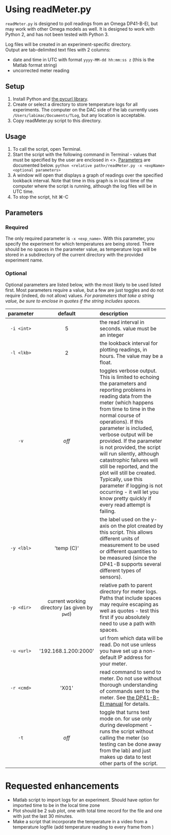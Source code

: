 # Using readMeter.py

`readMeter.py` is designed to poll readings from an Omega DP41-B-EI, but may work with other Omega models as well.
It is designed to work with Python 2, and has not been tested with Python 3.

Log files will be created in an experiment-specific directory.    
Output are tab-delimited text files with 2 columns: 
* date and time in UTC with format `yyyy-MM-dd hh:mm:ss z` (this is the Matlab format string)
* uncorrected meter reading

## Setup
1. Install Python and [the pycurl library](http://pycurl.io/).
2. Create or select a directory to store temperature logs for all experiments.  The computer on the DAC side of the lab currently uses `/Users/labimac/Documents/TLog`, but any location is acceptable. 
3. Copy readMeter.py script to this directory.  

## Usage
1. To call the script, open Terminal. 
2. Start the script with the following command in Terminal - values that must be specified by the user are enclosed in <>.  [Parameters](#parameters) are documented below.
    `python <relative path>/readMeter.py -x <expName> <optional parameters>`
3. A window will open that displays a graph of readings over the specified lookback interval.  Note that time in this graph is in local time of the computer where the script is running, although the log files will be in UTC time. 
4. To stop the script, hit ⌘-C

## Parameters
### Required
The only required parameter is `-x <exp_name>`. With this parameter, you specify the experiment for which temperatures are being stored.  There should be no spaces in the parameter value, as temperature logs will be stored in a subdirectory of the current directory with the provided experiment name.

### Optional
Optional parameters are listed below, with the most likely to be used listed first.  Most parameters require a value, but a few are just toggles and do not require (indeed, do not allow) values.
*For parameters that take a string value, be sure to enclose in quotes if the string includes spaces.*

| parameter | default | description | 
|:---------:|:-------:|:----------- |
| `-i <int>`| 5       | the read interval in seconds.  value must be an integer |
| `-l <lkb>`| 2       | the lookback interval for plotting readings, in hours.  The value may be a float. |
| `-v`      | *off*     | toggles verbose output.  This is limited to echoing the parameters and reporting problems in reading data from the meter (which happens from time to time in the normal course of operations).  If this parameter is included, verbose output will be provided.  If the parameter is not provided, the script will run silently, although catastrophic failures will still be reported, and the plot will still be created.  Typically, use this parameter if logging is not occurring - it will let you know pretty quickly if every read attempt is failing. |
| `-y <lbl>`| 'temp (C)' | the label used on the y-axis on the plot created by this script.  This allows different units of measurement to be used or different quantities to be measured (since the DP41-B supports several different types of sensors). |  
| `-p <dir>`| current working directory (as given by `pwd`) | relative path to parent directory for meter logs.  Paths that include spaces may require escaping as well as quotes - test this first if you absolutely need to use a path with spaces. | 
| `-u <url>`| '192.168.1.200:2000' | url from which data will be read.  Do not use unless you have set up a non-default IP address for your meter. | 
| `-r <cmd>`| 'X01' | read command to send to meter.  Do not use without thorough understanding of commands sent to the meter.  See [the DP41-B-EI manual](https://www.omega.com/manuals/manualpdf/M2549.pdf) for details. |
| `-t`      | *off* | toggle that turns test mode on.  for use only during development - runs the script without calling the meter (so testing can be done away from the lab) and just makes up data to test other parts of the script. |

# Requested enhancements
* Matlab script to import logs for an experiment.  Should have option for imported time to be in the local time zone
* Plot should be 2 sub plot, one with total time record for the file and one with just the last 30 minutes.
* Make a script that incorporate the temperature in a video from a temperature logfile (add temperature reading to every frame from )
